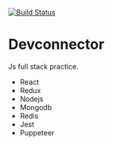 [![Build Status](https://travis-ci.com/Juandkpa/devconnector.svg?branch=master)](https://travis-ci.com/Juandkpa/devconnector)

# Devconnector
Js full stack practice.
- React
- Redux
- Nodejs
- Mongodb
- Redis
- Jest
- Puppeteer


